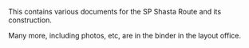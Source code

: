 
This contains various documents for the SP Shasta Route and its construction.

Many more, including photos, etc, are in the binder in the layout office.

